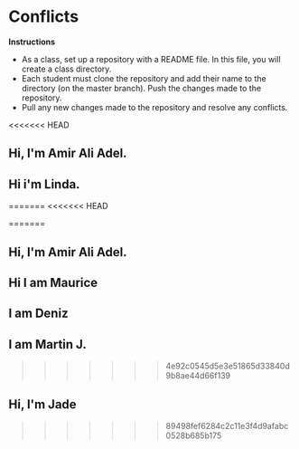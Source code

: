 # Conflicts

**Instructions**
* As a class, set up a repository with a README file. In this file, you will create a class directory.
* Each student must clone the repository and add their name to the directory (on the master branch). Push the changes made to the repository. 
* Pull any new changes made to the repository and resolve any conflicts. 

<<<<<<< HEAD
## Hi, I'm Amir Ali Adel.

## Hi i'm Linda.
=======
<<<<<<< HEAD


=======
## Hi, I'm Amir Ali Adel.
## Hi I am Maurice
## I am Deniz
## I am Martin J.
>>>>>>> 4e92c0545d5e3e51865d33840d9b8ae44d66f139

## Hi, I'm Jade
>>>>>>> 89498fef6284c2c11e3f4d9afabc0528b685b175
